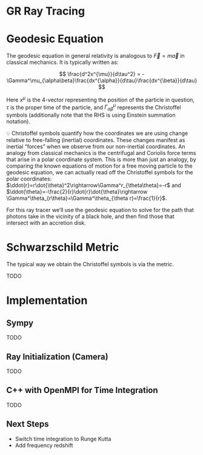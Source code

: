# GR Ray Tracing

# Geodesic Equation

The geodesic equation in general relativity is analogous to $\vec{F}=m\vec{a}$ in classical mechanics. It is typically written as:

$$
\frac{d^2x^{\mu}}{d\tau^2} = -\Gamma^\mu_{\alpha\beta}\frac{dx^{\alpha}}{d\tau}\frac{dx^{\beta}}{d\tau}
$$

Here $x^\mu$ is the 4-vector representing the position of the particle in question, $\tau$ is the proper time of the particle, and $\Gamma^\mu_{\alpha\beta}$ represents the Christoffel symbols (additionally note that the RHS is using Einstein summation notation). 

<aside>
💡 Christoffel symbols quantify how the coordinates we are using change relative to free-falling (inertial) coordinates. These changes manifest as inertial “forces” when we observe from our non-inertial coordinates. An analogy from classical mechanics is the centrifugal and Coriolis force terms that arise in a polar coordinate system. This is more than just an analogy, by comparing the known equations of motion for a free moving particle to the geodesic equation, we can actually read off the Christoffel symbols for the polar coordinates: $\ddot{r}=r\dot{\theta}^2\rightarrow\Gamma^r_{\theta\theta}=-r$ and $\ddot{\theta}=-\frac{2}{r}\dot{r}\dot{\theta}\rightarrow \Gamma^\theta_{r\theta}=\Gamma^\theta_{\theta r}=\frac{1}{r}$.

</aside>

For this ray tracer we’ll use the geodesic equation to solve for the path that photons take in the vicinity of a black hole, and then find those that intersect with an accretion disk.

# Schwarzschild Metric

The typical way we obtain the Christoffel symbols is via the metric. 

TODO

# Implementation

## Sympy

TODO

## Ray Initialization (Camera)

TODO

## C++ with OpenMPI for Time Integration

TODO

## Next Steps

- Switch time integration to Runge Kutta
- Add frequency redshift